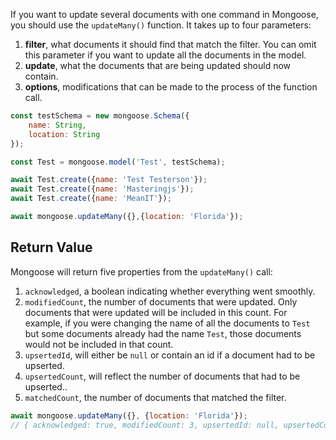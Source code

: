 If you want to update several documents with one command in Mongoose, you should use the `updateMany()` function.
It takes up to four parameters:

1. **filter**, what documents it should find that match the filter.
You can omit this parameter if you want to update all the documents in the model.
2. **update**, what the documents that are being updated should now contain.
3. **options**, modifications that can be made to the process of the function call.


```javascript
const testSchema = new mongoose.Schema({
    name: String,
    location: String
});

const Test = mongoose.model('Test', testSchema);

await Test.create({name: 'Test Testerson'});
await Test.create({name: 'Masteringjs'});
await Test.create({name: 'MeanIT'});

await mongoose.updateMany({},{location: 'Florida'});
```

## Return Value

Mongoose will return five properties from the `updateMany()` call:

1. `acknowledged`, a boolean indicating whether everything went smoothly.
2. `modifiedCount`, the number of documents that were updated.
Only documents that were updated will be included in this count.
For example, if you were changing the name of all the documents to `Test` but some documents already had the name `Test`, those documents would not be included in that count.
3. `upsertedId`, will either be `null` or contain an id if a document had to be upserted. 
4. `upsertedCount`, will reflect the number of documents that had to be upserted..
5. `matchedCount`, the number of documents that matched the filter.

```javascript
await mongoose.updateMany({}, {location: 'Florida'});
// { acknowledged: true, modifiedCount: 3, upsertedId: null, upsertedCount: 0, matchedCount: 3 }
```
